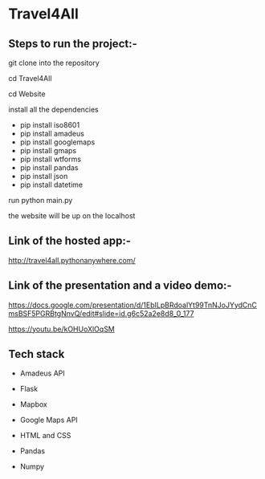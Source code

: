 # Travel4All
## Steps to run the project:-
git clone into the repository 

cd Travel4All

cd Website

install all the dependencies

  * pip install iso8601
  * pip install amadeus
  * pip install googlemaps
  * pip install gmaps
  * pip install wtforms
  * pip install pandas
  * pip install json
  * pip install datetime
  
run python main.py

the website will be up on the localhost

## Link of the hosted app:-

http://travel4all.pythonanywhere.com/

## Link of the presentation and a video demo:-

https://docs.google.com/presentation/d/1EbILpBRdoalYt99TnNJoJYydCnCmsBSF5PGRBtgNnvQ/edit#slide=id.g6c52a2e8d8_0_177

https://youtu.be/kOHUoXlOqSM

## Tech stack

* Amadeus API

* Flask

* Mapbox

* Google Maps API

* HTML and CSS

* Pandas

* Numpy


